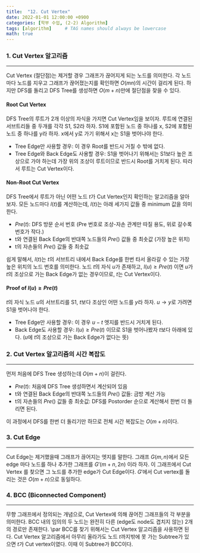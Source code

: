 ```yaml
---
title:  "12. Cut Vertex"
date: 2022-01-01 12:00:00 +0900
categories: [학부 수업, (2-2) Algorithm]
tags: [algorithm]     # TAG names should always be lowercase
math: true
---
```


### 1. Cut Vertex 알고리즘

---

Cut Vertex (절단점)는 제거할 경우 그래프가 끊어지게 되는 노드를 의미한다. 각 노드마다 노드를 지우고 그래프가 끊어졌는지를 확인하면 $O(mn)$의 시간이 걸리게 된다. 하지만 DFS를 돌리고 DFS Tree를 생성하면 $O(m+n)$만에 절단점을 찾을 수 있다.

#### Root Cut Vertex
DFS Tree의 루트가 2개 이상의 자식을 가지면 Cut Vertex임을 보이자. 루트에 연결된 서브트리들 중 두개를 각각 S1, S2라 하자. S1에 포함된 노드 중 하나를 x, S2에 포함된 노드 중 하나를 y라 하자. x에서 y로 가기 위해서 x는 S1을 벗어나야 한다.

- Tree Edge만 사용할 경우: 이 경우 Root를 반드시 거칠 수 밖에 없다.
- Tree Edge와 Back Edge도 사용할 경우: S1을 벗어나기 위해서는 S1보다 높은 조상으로 가야 하는데 가장 위의 조상이 루트이므로 반드시 Root를 거치게 된다. 따라서 루트는 Cut Vertex이다.

 

#### Non-Root Cut Vertex
DFS Tree에서 루트가 아닌 어떤 노드 $t$가 Cut Vertex인지 확인하는 알고리즘을 알아보자. 모든 노드마다 $l(t)$를 계산하는데, $l(t)$는 아래 세가지 값들 중 minimum 값을 의미한다. 

- $Pre(t)$: DFS 방문 순서 번호 (Pre 번호로 조상-자손 관계만 따질 용도, 위로 갈수록 번호가 작다.)
- t와 연결된 Back Edge의 반대쪽 노드들의 $Pre()$ 값들 중 최솟값 (가장 높은 위치)
- t의 자손들의 $Pre()$ 값들 중 최솟값

쉽게 말해서, $l(t)$는 $t$의 서브트리 내에서 Back Edge를 한번 타서 올라갈 수 있는 가장 높은 위치의 노드 번호를 의미한다. 노드 $t$의 자식 $u$가 존재하고, $l(u) \ge Pre(t)$ 이면 $u$가 $t$의 조상으로 가는 Back Edge가 없는 경우이므로, $t$는 Cut Vertex이다.

 

#### Proof of $l(u) \ge Pre(t)$
$t$의 자식 노드 $u$의 서브트리를 S1, $t$보다 조상인 어떤 노드를 $y$라 하자. $u\rightarrow y$로 가려면 S1을 벗어나야 한다.

- Tree Edge만 사용할 경우: 이 경우 $u-t$ 엣지를 반드시 거치게 된다.
- Back Edge도 사용할 경우: $l(u) \ge Pre(t)$ 이므로 S1을 벗어나봤자 $t$보다 아래에 있다. ($u$에 $t$의 조상으로 가는 Back Edge가 없다는 뜻)
 


### 2. Cut Vertex 알고리즘의 시간 복잡도

---

먼저 처음에 DFS Tree 생성하는데 $O(m+n)$이 걸린다. 

- $Pre(t)$: 처음에 DFS Tree 생성하면서 계산되어 있음
- t와 연결된 Back Edge의 반대쪽 노드들의 $Pre()$ 값들: 금방 계산 가능
- t의 자손들의 $Pre()$ 값들 중 최솟값: DFS를 Postorder 순으로 계산해서 한번 더 돌리면 된다.

이 과정에서 DFS를 한번 더 돌리기만 하므로 전체 시간 복잡도는 $O(m+n)$이다.
 

### 3. Cut Edge

---

Cut Edge는 제거했을때 그래프가 끊어지는 엣지를 말한다. 그래프 $G(m, n)$에서 모든 edge 마다 노드를 하나 추가한 그래프를 $G'(m+n, 2n)$ 이라 하자. 이 그래프에서 Cut Vertex 를 찾으면 그 노드를 추가한 edge가 Cut Edge이다. $G'$에서 Cut vertex를 돌리는 것은 $O(m+n)$으로 동일하다.


### 4. BCC (Biconnected Component)

---

무향 그래프에서 정의되는 개념으로, Cut Vertex에 의해 끊어진 그래프들의 각 부분을 의미한다. BCC 내의 임의의 두 노드는 완전히 다른 (edge도 node도 겹치지 않는) 2개의 경로만 존재한다. \par 
BCC를 찾기 위해서는 Cut Vertex 알고리즘을 사용하면 된다. Cut Vertex 알고리즘에서 아무리 올라가도 노드 $t$까지밖에 못 가는 Subtree가 있으면 $t$가 Cut vertex이였다. 이때 이 Subtree가 BCC이다.
